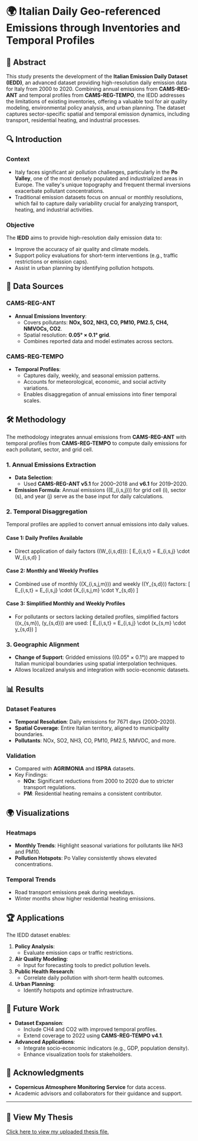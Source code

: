 # 🌍 Italian Daily Geo-referenced Emissions through Inventories and Temporal Profiles

## 📜 Abstract
This study presents the development of the **Italian Emission Daily Dataset (IEDD)**, an advanced dataset providing high-resolution daily emission data for Italy from 2000 to 2020. Combining annual emissions from **CAMS-REG-ANT** and temporal profiles from **CAMS-REG-TEMPO**, the IEDD addresses the limitations of existing inventories, offering a valuable tool for air quality modeling, environmental policy analysis, and urban planning. The dataset captures sector-specific spatial and temporal emission dynamics, including transport, residential heating, and industrial processes.

## 🔍 Introduction
### Context
- Italy faces significant air pollution challenges, particularly in the **Po Valley**, one of the most densely populated and industrialized areas in Europe. The valley's unique topography and frequent thermal inversions exacerbate pollutant concentrations.
- Traditional emission datasets focus on annual or monthly resolutions, which fail to capture daily variability crucial for analyzing transport, heating, and industrial activities.

### Objective
The **IEDD** aims to provide high-resolution daily emission data to:
- Improve the accuracy of air quality and climate models.
- Support policy evaluations for short-term interventions (e.g., traffic restrictions or emission caps).
- Assist in urban planning by identifying pollution hotspots.

## 📑 Data Sources
### CAMS-REG-ANT
- **Annual Emissions Inventory**:
  - Covers pollutants: **NOx, SO2, NH3, CO, PM10, PM2.5, CH4, NMVOCs, CO2**.
  - Spatial resolution: **0.05° × 0.1° grid**.
  - Combines reported data and model estimates across sectors.

### CAMS-REG-TEMPO
- **Temporal Profiles**:
  - Captures daily, weekly, and seasonal emission patterns.
  - Accounts for meteorological, economic, and social activity variations.
  - Enables disaggregation of annual emissions into finer temporal scales.

## 🛠️ Methodology
The methodology integrates annual emissions from **CAMS-REG-ANT** with temporal profiles from **CAMS-REG-TEMPO** to compute daily emissions for each pollutant, sector, and grid cell.

### **1. Annual Emissions Extraction**
- **Data Selection**:
  - Used **CAMS-REG-ANT v5.1** for 2000–2018 and **v6.1** for 2019–2020.
- **Emission Formula**:
  Annual emissions (\(E_{i,s,j}\)) for grid cell \(i\), sector \(s\), and year \(j\) serve as the base input for daily calculations.

### **2. Temporal Disaggregation**
Temporal profiles are applied to convert annual emissions into daily values.

#### **Case 1: Daily Profiles Available**
- Direct application of daily factors (\(W_{i,s,d}\)):
  \[
  E_{i,s,t} = E_{i,s,j} \cdot W_{i,s,d}
  \]

#### **Case 2: Monthly and Weekly Profiles**
- Combined use of monthly (\(X_{i,s,j,m}\)) and weekly (\(Y_{s,d}\)) factors:
  \[
  E_{i,s,t} = E_{i,s,j} \cdot (X_{i,s,j,m} \cdot Y_{s,d})
  \]

#### **Case 3: Simplified Monthly and Weekly Profiles**
- For pollutants or sectors lacking detailed profiles, simplified factors (\(x_{s,m}\), \(y_{s,d}\)) are used:
  \[
  E_{i,s,t} = E_{i,s,j} \cdot (x_{s,m} \cdot y_{s,d})
  \]

### **3. Geographic Alignment**
- **Change of Support**: Gridded emissions (\(0.05° × 0.1°\)) are mapped to Italian municipal boundaries using spatial interpolation techniques.
- Allows localized analysis and integration with socio-economic datasets.

## 📊 Results
### **Dataset Features**
- **Temporal Resolution**: Daily emissions for 7671 days (2000–2020).
- **Spatial Coverage**: Entire Italian territory, aligned to municipality boundaries.
- **Pollutants**: NOx, SO2, NH3, CO, PM10, PM2.5, NMVOC, and more.

### **Validation**
- Compared with **AGRIMONIA** and **ISPRA** datasets.
- Key Findings:
  - **NOx**: Significant reductions from 2000 to 2020 due to stricter transport regulations.
  - **PM**: Residential heating remains a consistent contributor.

## 🌍 Visualizations
### **Heatmaps**
- **Monthly Trends**: Highlight seasonal variations for pollutants like NH3 and PM10.
- **Pollution Hotspots**: Po Valley consistently shows elevated concentrations.

### **Temporal Trends**
- Road transport emissions peak during weekdays.
- Winter months show higher residential heating emissions.

## 🏆 Applications
The IEDD dataset enables:
1. **Policy Analysis**:
   - Evaluate emission caps or traffic restrictions.
2. **Air Quality Modeling**:
   - Input for forecasting tools to predict pollution levels.
3. **Public Health Research**:
   - Correlate daily pollution with short-term health outcomes.
4. **Urban Planning**:
   - Identify hotspots and optimize infrastructure.

## 🚀 Future Work
- **Dataset Expansion**:
  - Include CH4 and CO2 with improved temporal profiles.
  - Extend coverage to 2022 using **CAMS-REG-TEMPO v4.1**.
- **Advanced Applications**:
  - Integrate socio-economic indicators (e.g., GDP, population density).
  - Enhance visualization tools for stakeholders.

## 🙌 Acknowledgments
- **Copernicus Atmosphere Monitoring Service** for data access.
- Academic advisors and collaborators for their guidance and support.

---

## 📂 View My Thesis
[Click here to view my uploaded thesis file.](INSERT_LINK_TO_YOUR_THESIS)

